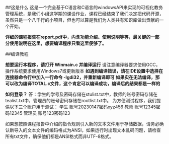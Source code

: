 ##这是什么
这是一个完全基于C语言和C语言的windowsAPI来实现的可视化教务管理系统，是我们小组这学期的课设作业，课程已经结束了我们决定把代码开源，虽然只是一个八千行的小项目，但也可以算是我们为人类共有知识库做出贡献的一个开始。

**详细的课程报告在report.pdf中，内含功能介绍、使用说明等等，最关键的一部分使用说明在这里，想要编译程序只看这里便够了。**

##编译教程

**想要运行本程序，请打开 Winmain.c 并编译运行**
请注意编译器要求使用GCC，操作系统要求使用Windows7或更新版本
**如遇到编译错误，请在IDE设置中选择在连接器命令行中加入一行命令 -lgdi32，并重新编译即可**
**如果实在无法编译，那可以改为编译TOTAL.c文件，这个肯定可以编译成功，编译后的结果都是一样的**

**如何登录？**
答：学生的学号及密码存储在stulist.txt中，教师的账号密码存储在tealist.txt中，管理员的账号密码存储在rootlist.txt中。
为方便测试程序，我们提供以下三个账户用于测试：
学生 账号20230147密码xyz456
教师 账号12345密码12345
管理员 账号123密码123

如果想按照课程报告中介绍的指令规则引入新的文本文件用于存储数据，请务必确认新导入的文本文件的编码格式为ANSI，如果运行时出现文本乱码问题，请检查所有txt文件，确保他们都是ANSI格式而非UTF-8格式。
